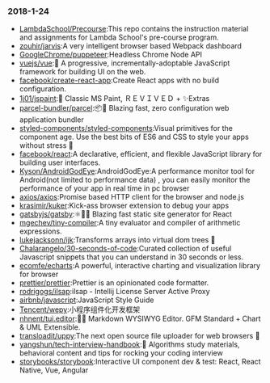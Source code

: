### 2018-1-24 
* [LambdaSchool/Precourse](https://github.com//LambdaSchool/Precourse):This repo contains the instruction material and assignments for Lambda School's pre-course program. 
* [zouhir/jarvis](https://github.com//zouhir/jarvis):A very intelligent browser based Webpack dashboard 
* [GoogleChrome/puppeteer](https://github.com//GoogleChrome/puppeteer):Headless Chrome Node API 
* [vuejs/vue](https://github.com//vuejs/vue):🖖 A progressive, incrementally-adoptable JavaScript framework for building UI on the web. 
* [facebook/create-react-app](https://github.com//facebook/create-react-app):Create React apps with no build configuration. 
* [1j01/jspaint](https://github.com//1j01/jspaint):🎨 Classic MS Paint, ＲＥＶＩＶＥＤ + ✨Extras 
* [parcel-bundler/parcel](https://github.com//parcel-bundler/parcel):📦🚀 Blazing fast, zero configuration web application bundler 
* [styled-components/styled-components](https://github.com//styled-components/styled-components):Visual primitives for the component age. Use the best bits of ES6 and CSS to style your apps without stress 💅 
* [facebook/react](https://github.com//facebook/react):A declarative, efficient, and flexible JavaScript library for building user interfaces. 
* [Kyson/AndroidGodEye](https://github.com//Kyson/AndroidGodEye):AndroidGodEye:A performance monitor tool for Android(not limited to performance data) , you can easily monitor the performance of your app in real time in pc browser 
* [axios/axios](https://github.com//axios/axios):Promise based HTTP client for the browser and node.js 
* [krasimir/kuker](https://github.com//krasimir/kuker):Kick-ass browser extension to debug your apps 
* [gatsbyjs/gatsby](https://github.com//gatsbyjs/gatsby):⚛️📄🚀 Blazing fast static site generator for React 
* [mgechev/tiny-compiler](https://github.com//mgechev/tiny-compiler):A tiny evaluator and compiler of arithmetic expressions. 
* [lukejacksonn/ijk](https://github.com//lukejacksonn/ijk):Transforms arrays into virtual dom trees 🌴 
* [Chalarangelo/30-seconds-of-code](https://github.com//Chalarangelo/30-seconds-of-code):Curated collection of useful Javascript snippets that you can understand in 30 seconds or less. 
* [ecomfe/echarts](https://github.com//ecomfe/echarts):A powerful, interactive charting and visualization library for browser 
* [prettier/prettier](https://github.com//prettier/prettier):Prettier is an opinionated code formatter. 
* [rodrigogs/ilsap](https://github.com//rodrigogs/ilsap):ilsap - Intellij License Server Active Proxy 
* [airbnb/javascript](https://github.com//airbnb/javascript):JavaScript Style Guide 
* [Tencent/wepy](https://github.com//Tencent/wepy):小程序组件化开发框架 
* [nhnent/tui.editor](https://github.com//nhnent/tui.editor):🍞📝 Markdown WYSIWYG Editor. GFM Standard + Chart & UML Extensible. 
* [transloadit/uppy](https://github.com//transloadit/uppy):The next open source file uploader for web browsers 🐶 
* [yangshun/tech-interview-handbook](https://github.com//yangshun/tech-interview-handbook):💯 Algorithms study materials, behavioral content and tips for rocking your coding interview 
* [storybooks/storybook](https://github.com//storybooks/storybook):Interactive UI component dev & test: React, React Native, Vue, Angular 
